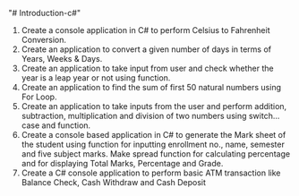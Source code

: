 "# Introduction-c#" 
1. Create a console application in C# to perform Celsius to
Fahrenheit Conversion.
2. Create an application to convert a given number of days in terms
of Years, Weeks & Days.
3. Create an application to take input from user and check whether
the year is a leap year or not using function.
4. Create an application to find the sum of first 50 natural numbers
using For Loop.
5. Create an application to take inputs from the user and perform
addition, subtraction, multiplication and division of two numbers
using switch…case and function.
6. Create a console based application in C# to generate the Mark
sheet of the student using function for inputting enrollment no.,
name, semester and five subject marks. Make spread function for
calculating percentage and for displaying Total Marks, Percentage
and Grade.
7. Create a C# console application to perform basic ATM transaction
like Balance Check, Cash Withdraw and Cash Deposit
